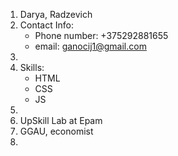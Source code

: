1. Darya, Radzevich
2. Contact Info:<br>
   + Phone number: +375292881655
   + email: ganocij1@gmail.com
3. 
4. Skills:
   - HTML
   - CSS
   - JS
5. 
6. UpSkill Lab at Epam
7. GGAU, economist
8. 
